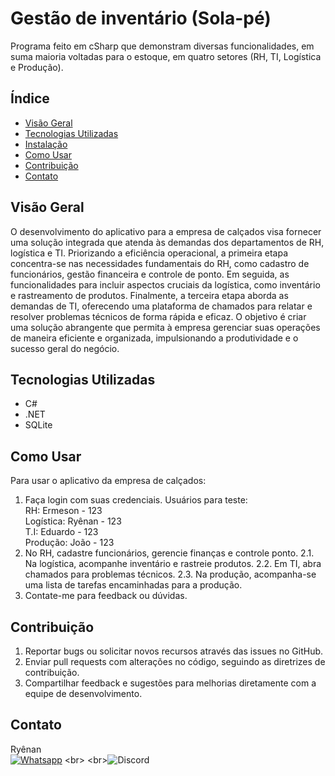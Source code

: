 # Gestão de inventário (Sola-pé)
Programa feito em cSharp que demonstram diversas funcionalidades, em suma maioria voltadas para o estoque, em quatro setores (RH, TI, Logística e Produção).

## Índice

- [Visão Geral](#visão-geral)
- [Tecnologias Utilizadas](#tecnologias-utilizadas)
- [Instalação](#instalação)
- [Como Usar](#como-usar)
- [Contribuição](#contribuição)
- [Contato](#contato)

## Visão Geral

O desenvolvimento do aplicativo para a empresa de calçados visa fornecer uma solução integrada que atenda às demandas dos departamentos de RH, logística e TI. Priorizando a eficiência operacional, a primeira etapa concentra-se nas necessidades fundamentais do RH, como cadastro de funcionários, gestão financeira e controle de ponto. Em seguida, as funcionalidades para incluir aspectos cruciais da logística, como inventário e rastreamento de produtos. Finalmente, a terceira etapa aborda as demandas de TI, oferecendo uma plataforma de chamados para relatar e resolver problemas técnicos de forma rápida e eficaz. O objetivo é criar uma solução abrangente que permita à empresa gerenciar suas operações de maneira eficiente e organizada, impulsionando a produtividade e o sucesso geral do negócio.


## Tecnologias Utilizadas
- C#
- .NET
- SQLite


## Como Usar

Para usar o aplicativo da empresa de calçados:

1. Faça login com suas credenciais.
    Usuários para teste:
       <br>RH: Ermeson - 123
       <br>Logística: Ryênan - 123
       <br>T.I: Eduardo - 123
       <br>Produção: João - 123
2. No RH, cadastre funcionários, gerencie finanças e controle ponto.
2.1. Na logística, acompanhe inventário e rastreie produtos.
2.2. Em TI, abra chamados para problemas técnicos.
2.3. Na produção, acompanha-se uma lista de tarefas encaminhadas para a produção.
3. Contate-me para feedback ou dúvidas.


## Contribuição

1. Reportar bugs ou solicitar novos recursos através das issues no GitHub.
2. Enviar pull requests com alterações no código, seguindo as diretrizes de contribuição.
3. Compartilhar feedback e sugestões para melhorias diretamente com a equipe de desenvolvimento.


## Contato

Ryênan <br> [![Whatsapp](https://img.shields.io/badge/WhatsApp-25D366?style=for-the-badge&logo=whatsapp&logoColor=white)](https://api.whatsapp.com/send/?phone=5588997007833&text&type=phone_number&app_absent=0](https://api.whatsapp.com/send?phone=5588992642364)) <br>
       <br>![Discord](https://img.shields.io/discord/:serverId)<br>

